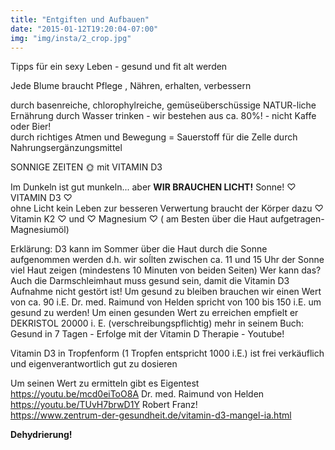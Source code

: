 ```yaml
---
title: "Entgiften und Aufbauen"
date: "2015-01-12T19:20:04-07:00"
img: "img/insta/2_crop.jpg"
---
```


Tipps für ein sexy Leben - gesund und fit alt werden

Jede Blume braucht Pflege ,
Nähren, erhalten, verbessern

durch basenreiche, chlorophylreiche, gemüseüberschüssige NATUR-liche Ernährung
durch Wasser trinken - wir bestehen aus ca. 80%! - nicht Kaffe oder Bier!  
durch richtiges Atmen und Bewegung = Sauerstoff für die Zelle durch Nahrungsergänzungsmittel

SONNIGE ZEITEN 🌞 mit VITAMIN D3

Im Dunkeln ist gut munkeln... aber
**WIR BRAUCHEN LICHT!** Sonne! ♡ VITAMIN D3 ♡  
ohne Licht kein Leben zur besseren Verwertung braucht der Körper dazu ♡ Vitamin K2 ♡ und ♡ Magnesium ♡ ( am Besten über die Haut aufgetragen- Magnesiumöl)

Erklärung:
D3 kann im Sommer über die Haut durch die Sonne aufgenommen werden
d.h. wir soĺlten zwischen ca. 11 und 15 Uhr der Sonne viel Haut zeigen (mindestens 10 Minuten von beiden Seiten)
Wer kann das?  
Auch die Darmschleimhaut muss gesund sein, damit die Vitamin D3 Aufnahme nicht gestört ist!
Um gesund zu bleiben brauchen wir einen Wert von ca. 90 i.E.
Dr. med. Raimund von Helden spricht von 100 bis 150 i.E. um gesund zu werden!
Um einen gesunden Wert zu erreichen empfielt er DEKRISTOL 20000 i. E. (verschreibungspflichtig)
mehr in seinem Buch: Gesund in 7 Tagen - Erfolge mit der Vitamin D Therapie - Youtube!

Vitamin D3 in Tropfenform (1 Tropfen entspricht 1000 i.E.) ist frei verkäuflich und eigenverantwortlich gut zu dosieren

Um seinen Wert zu ermitteln gibt es Eigentest  
https://youtu.be/mcd0eiToO8A Dr. med. Raimund von Helden  
https://youtu.be/TUvH7brwD1Y Robert Franz!  
https://www.zentrum-der-gesundheit.de/vitamin-d3-mangel-ia.html

**Dehydrierung!**
